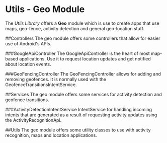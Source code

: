 Utils - Geo Module
====

The *Utils Library* offers a **Geo** module which is use to create apps that use maps, geo-fence,
activity detection and general geo-location stuff.

##Controllers
The geo module offers some controllers that allow for easier use of Android's APIs.  

###GoogleApiController
The GoogleApiController is the heart of most map-based applications. Use it to request location updates 
and get notified about location events.

###GeoFencingController
The GeoFencingController allows for adding and removing geofences. It is normally used with the
GeofenceTransitionsIntentService.

##Services
The geo module offers some services for activity detection and geofence transitions.

###ActivityDetectionIntentService
IntentService for handling incoming intents that are generated as a result of requesting activity 
updates using the ActivityRecognitionApi.

##Utils
The geo module offers some utility classes to use with activity recognition, maps and location applications.